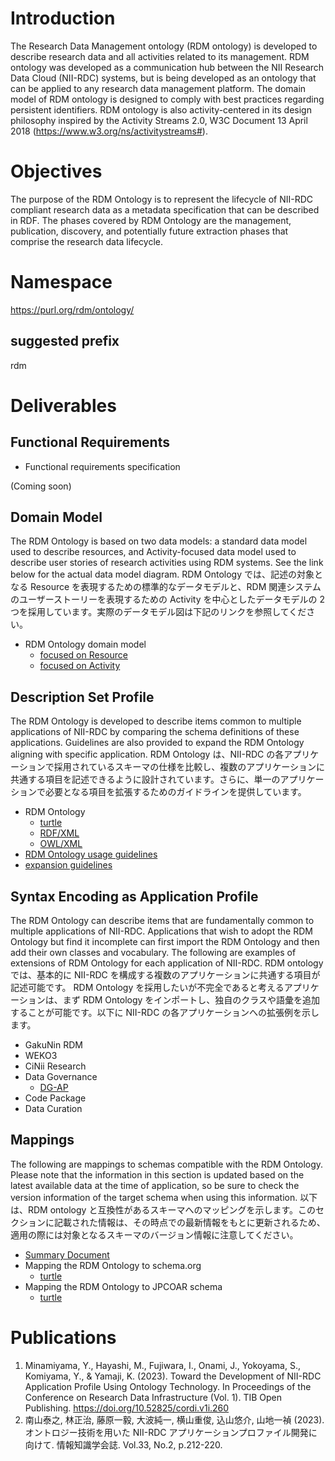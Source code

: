 # Introduction

The Research Data Management ontology (RDM ontology) is developed to describe research data and all activities related to its management. RDM ontology was developed as a communication hub between the NII Research Data Cloud (NII-RDC) systems, but is being developed as an ontology that can be applied to any research data management platform. The domain model of RDM ontology is designed to comply with best practices regarding persistent identifiers. RDM ontology is also activity-centered in its design philosophy inspired by the Activity Streams 2.0, W3C Document 13 April 2018 (https://www.w3.org/ns/activitystreams#).

# Objectives

The purpose of the RDM Ontology is to represent the lifecycle of NII-RDC compliant research data as a metadata specification that can be described in RDF. The phases covered by RDM Ontology are the management, publication, discovery, and potentially future extraction phases that comprise the research data lifecycle.

# Namespace

https://purl.org/rdm/ontology/

## suggested prefix

rdm

# Deliverables

## Functional Requirements

- Functional requirements specification <!-- 機能要件と対応するユーザーストーリー一覧へのリンク -->
<!-- 追加 --> (Coming soon)

## Domain Model

The RDM Ontology is based on two data models: a standard data model used to describe resources, and Activity-focused data model used to describe user stories of research activities using RDM systems. See the link below for the actual data model diagram.
RDM Ontology では、記述の対象となる Resource を表現するための標準的なデータモデルと、RDM 関連システムのユーザーストーリーを表現するための Activity を中心としたデータモデルの 2 つを採用しています。実際のデータモデル図は下記のリンクを参照してください。

- RDM Ontology domain model <!-- データモデル図 -->
  - [focused on Resource](./docs/domain_model_Resource.png)
  - [focused on Activity](./docs/domain_model_Activity.png)

## Description Set Profile

The RDM Ontology is developed to describe items common to multiple applications of NII-RDC by comparing the schema definitions of these applications. Guidelines are also provided to expand the RDM Ontology aligning with specific application.
RDM Ontology は、NII-RDC の各アプリケーションで採用されているスキーマの仕様を比較し、複数のアプリケーションに共通する項目を記述できるように設計されています。さらに、単一のアプリケーションで必要となる項目を拡張するためのガイドラインを提供しています。

- RDM Ontology <!-- 記述項目の一覧 -->
  - [turtle](./ontology/RDM_ontology.ttl)
  - [RDF/XML](./ontology/RDM_ontology.xml)
  - [OWL/XML](./ontology/RDM_ontology.owl)
- [RDM Ontology usage guidelines](./docs/RDM_Ontology_usage_guidelines.md) <!-- 記入方法、推奨例／非推奨例、注意点等 -->
- [expansion guidelines](./docs/RDM_Ontology_expansion_guidelines.md)

## Syntax Encoding as Application Profile <!-- 各基盤／機能でのエンコーディング例 -->

The RDM Ontology can describe items that are fundamentally common to multiple applications of NII-RDC. Applications that wish to adopt the RDM Ontology but find it incomplete can first import the RDM Ontology and then add their own classes and vocabulary. The following are examples of extensions of RDM Ontology for each application of NII-RDC.
RDM ontology では、基本的に NII-RDC を構成する複数のアプリケーションに共通する項目が記述可能です。 RDM Ontology を採用したいが不完全であると考えるアプリケーションは、まず RDM Ontology をインポートし、独自のクラスや語彙を追加することが可能です。以下に NII-RDC の各アプリケーションへの拡張例を示します。

- GakuNin RDM
- WEKO3
- CiNii Research
- Data Governance
  - [DG-AP](./ontology/DG-AP/)
- Code Package
- Data Curation

## Mappings <!-- 他のスキーマへのマッピング -->

The following are mappings to schemas compatible with the RDM Ontology. Please note that the information in this section is updated based on the latest available data at the time of application, so be sure to check the version information of the target schema when using this information.
以下は、RDM ontology と互換性があるスキーマへのマッピングを示します。このセクションに記載された情報は、その時点での最新情報をもとに更新されるため、適用の際には対象となるスキーマのバージョン情報に注意してください。

- [Summary Document](./ontology/mapping/mapping_summary.md)
- Mapping the RDM Ontology to schema.org
  - [turtle](./ontology/mapping/mapping_to_schemaorg.ttl)
- Mapping the RDM Ontology to JPCOAR schema
  - [turtle](./ontology/mapping/mapping_to_jpcoar.ttl)

# Publications <!-- 関連出版物 -->

1. Minamiyama, Y., Hayashi, M., Fujiwara, I., Onami, J., Yokoyama, S., Komiyama, Y., & Yamaji, K. (2023). Toward the Development of NII-RDC Application Profile Using Ontology Technology. In Proceedings of the Conference on Research Data Infrastructure (Vol. 1). TIB Open Publishing. https://doi.org/10.52825/cordi.v1i.260
2. 南山泰之, 林正治, 藤原一毅, 大波純一, 横山重俊, 込山悠介, 山地一禎 (2023). オントロジー技術を用いた NII-RDC アプリケーションプロファイル開発に向けて. 情報知識学会誌. Vol.33, No.2, p.212-220.
